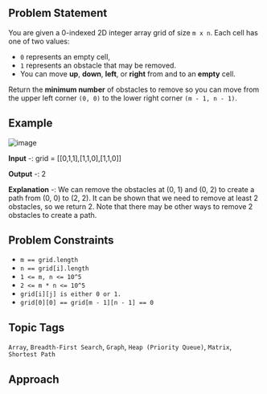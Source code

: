 ## Problem Statement

You are given a 0-indexed 2D integer array grid of size `m x n`. Each cell has one of two values:

- `0` represents an empty cell,
- `1` represents an obstacle that may be removed.
- You can move **up**, **down**, **left**, or **right** from and to an **empty** cell.

Return the **minimum number** of obstacles to remove so you can move from the upper left corner `(0, 0)` to the lower right corner `(m - 1, n - 1)`.

## Example

![image](https://github.com/user-attachments/assets/1b9355d7-94d1-4d7f-b789-9fc683111ddf)

**Input** -: grid = [[0,1,1],[1,1,0],[1,1,0]]

**Output** -: 2

**Explanation** -: We can remove the obstacles at (0, 1) and (0, 2) to create a path from (0, 0) to (2, 2).
It can be shown that we need to remove at least 2 obstacles, so we return 2.
Note that there may be other ways to remove 2 obstacles to create a path.

## Problem Constraints 

- `m == grid.length`
- `n == grid[i].length`
- `1 <= m, n <= 10^5`
- `2 <= m * n <= 10^5`
- `grid[i][j] is either 0 or 1.`
- `grid[0][0] == grid[m - 1][n - 1] == 0`

## Topic Tags

`Array`, `Breadth-First Search`, `Graph`, `Heap (Priority Queue)`, `Matrix`, `Shortest Path`

## Approach


